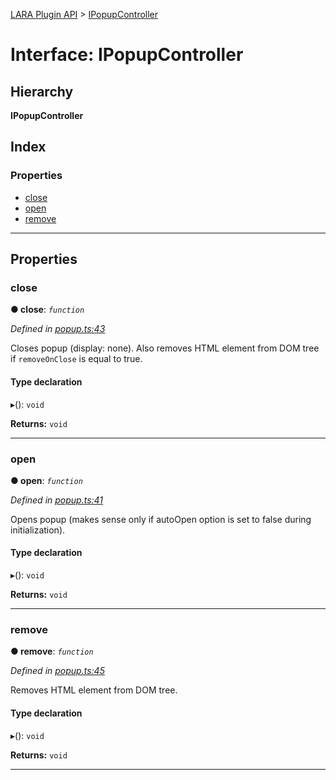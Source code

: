 [LARA Plugin API](../README.md) > [IPopupController](../interfaces/ipopupcontroller.md)

# Interface: IPopupController

## Hierarchy

**IPopupController**

## Index

### Properties

* [close](ipopupcontroller.md#close)
* [open](ipopupcontroller.md#open)
* [remove](ipopupcontroller.md#remove)

---

## Properties

<a id="close"></a>

###  close

**● close**: *`function`*

*Defined in [popup.ts:43](https://github.com/concord-consortium/lara/blob/943fab34/lara-typescript/src/plugin-api/popup.ts#L43)*

Closes popup (display: none). Also removes HTML element from DOM tree if `removeOnClose` is equal to true.

#### Type declaration
▸(): `void`

**Returns:** `void`

___
<a id="open"></a>

###  open

**● open**: *`function`*

*Defined in [popup.ts:41](https://github.com/concord-consortium/lara/blob/943fab34/lara-typescript/src/plugin-api/popup.ts#L41)*

Opens popup (makes sense only if autoOpen option is set to false during initialization).

#### Type declaration
▸(): `void`

**Returns:** `void`

___
<a id="remove"></a>

###  remove

**● remove**: *`function`*

*Defined in [popup.ts:45](https://github.com/concord-consortium/lara/blob/943fab34/lara-typescript/src/plugin-api/popup.ts#L45)*

Removes HTML element from DOM tree.

#### Type declaration
▸(): `void`

**Returns:** `void`

___

